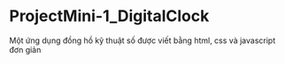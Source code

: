 # ProjectMini-1_DigitalClock
Một ứng dụng đồng hồ kỹ thuật số được viết bằng html, css và javascript đơn giản
